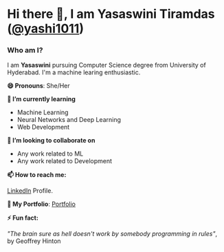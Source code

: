 # Hi there 👋, I am Yasaswini Tiramdas ([@yashi1011](https://yashi1011.github.io))</h1>

### Who am I?

I am **Yasaswini** pursuing Computer Science degree from University of Hyderabad. I'm a machine learing enthusiastic.

**😄 Pronouns**: She/Her

**📖 I’m currently learning**
- Machine Learning
- Neural Networks and Deep Learning
- Web Development

**👯 I’m looking to collaborate on**
- Any work related to ML
- Any work related to Development

**📫 How to reach me:**

[LinkedIn](https://www.linkedin.com/in/yasaswini-tiramdas-20727a18a/) Profile.

**👨 My Portfolio**: [Portfolio](https://yashi1011.github.io)

**⚡ Fun fact:**

*"The brain sure as hell doesn't work by somebody programming in rules"*, by Geoffrey Hinton

